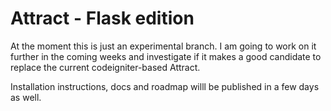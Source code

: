 Attract - Flask edition
========================

At the moment this is just an experimental branch. I am going to work on it further in the coming weeks and investigate if it makes a good candidate to replace the current codeigniter-based Attract.

Installation instructions, docs and roadmap willl be published in a few days as well.
